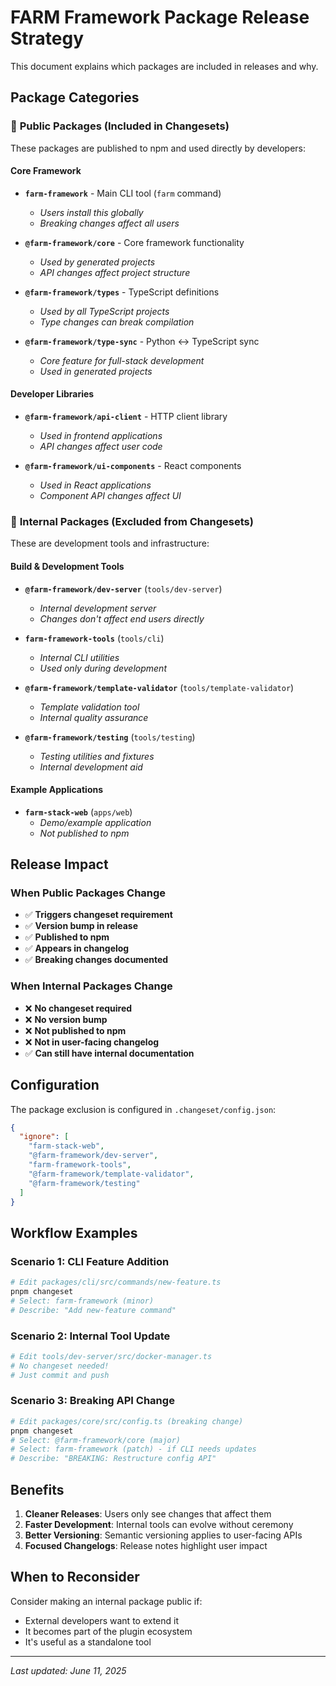 # FARM Framework Package Release Strategy

This document explains which packages are included in releases and why.

## Package Categories

### 🚀 **Public Packages** (Included in Changesets)

These packages are published to npm and used directly by developers:

#### Core Framework

- **`farm-framework`** - Main CLI tool (`farm` command)

  - _Users install this globally_
  - _Breaking changes affect all users_

- **`@farm-framework/core`** - Core framework functionality

  - _Used by generated projects_
  - _API changes affect project structure_

- **`@farm-framework/types`** - TypeScript definitions

  - _Used by all TypeScript projects_
  - _Type changes can break compilation_

- **`@farm-framework/type-sync`** - Python ↔ TypeScript sync
  - _Core feature for full-stack development_
  - _Used in generated projects_

#### Developer Libraries

- **`@farm-framework/api-client`** - HTTP client library

  - _Used in frontend applications_
  - _API changes affect user code_

- **`@farm-framework/ui-components`** - React components
  - _Used in React applications_
  - _Component API changes affect UI_

### 🔧 **Internal Packages** (Excluded from Changesets)

These are development tools and infrastructure:

#### Build & Development Tools

- **`@farm-framework/dev-server`** (`tools/dev-server`)

  - _Internal development server_
  - _Changes don't affect end users directly_

- **`farm-framework-tools`** (`tools/cli`)

  - _Internal CLI utilities_
  - _Used only during development_

- **`@farm-framework/template-validator`** (`tools/template-validator`)

  - _Template validation tool_
  - _Internal quality assurance_

- **`@farm-framework/testing`** (`tools/testing`)
  - _Testing utilities and fixtures_
  - _Internal development aid_

#### Example Applications

- **`farm-stack-web`** (`apps/web`)
  - _Demo/example application_
  - _Not published to npm_

## Release Impact

### When Public Packages Change

- ✅ **Triggers changeset requirement**
- ✅ **Version bump in release**
- ✅ **Published to npm**
- ✅ **Appears in changelog**
- ✅ **Breaking changes documented**

### When Internal Packages Change

- ❌ **No changeset required**
- ❌ **No version bump**
- ❌ **Not published to npm**
- ❌ **Not in user-facing changelog**
- ✅ **Can still have internal documentation**

## Configuration

The package exclusion is configured in `.changeset/config.json`:

```json
{
  "ignore": [
    "farm-stack-web",
    "@farm-framework/dev-server",
    "farm-framework-tools",
    "@farm-framework/template-validator",
    "@farm-framework/testing"
  ]
}
```

## Workflow Examples

### Scenario 1: CLI Feature Addition

```bash
# Edit packages/cli/src/commands/new-feature.ts
pnpm changeset
# Select: farm-framework (minor)
# Describe: "Add new-feature command"
```

### Scenario 2: Internal Tool Update

```bash
# Edit tools/dev-server/src/docker-manager.ts
# No changeset needed!
# Just commit and push
```

### Scenario 3: Breaking API Change

```bash
# Edit packages/core/src/config.ts (breaking change)
pnpm changeset
# Select: @farm-framework/core (major)
# Select: farm-framework (patch) - if CLI needs updates
# Describe: "BREAKING: Restructure config API"
```

## Benefits

1. **Cleaner Releases**: Users only see changes that affect them
2. **Faster Development**: Internal tools can evolve without ceremony
3. **Better Versioning**: Semantic versioning applies to user-facing APIs
4. **Focused Changelogs**: Release notes highlight user impact

## When to Reconsider

Consider making an internal package public if:

- External developers want to extend it
- It becomes part of the plugin ecosystem
- It's useful as a standalone tool

---

_Last updated: June 11, 2025_
